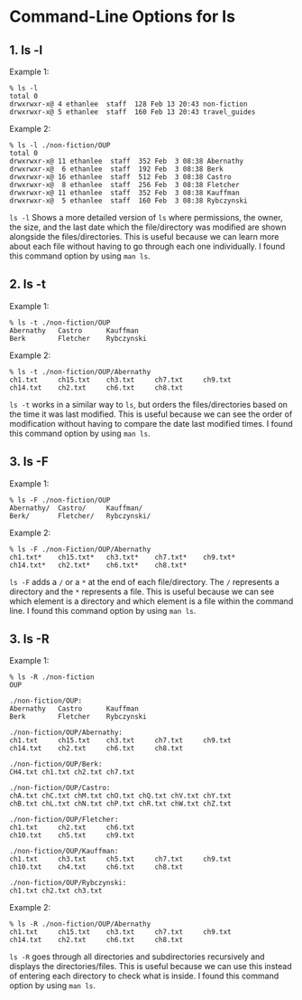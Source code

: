 # **Command-Line Options for ls** 
## **1. ls -l**   
Example 1:  
```
% ls -l
total 0
drwxrwxr-x@ 4 ethanlee  staff  128 Feb 13 20:43 non-fiction
drwxrwxr-x@ 5 ethanlee  staff  160 Feb 13 20:43 travel_guides
```
Example 2:  
```
% ls -l ./non-fiction/OUP
total 0
drwxrwxr-x@ 11 ethanlee  staff  352 Feb  3 08:38 Abernathy
drwxrwxr-x@  6 ethanlee  staff  192 Feb  3 08:38 Berk
drwxrwxr-x@ 16 ethanlee  staff  512 Feb  3 08:38 Castro
drwxrwxr-x@  8 ethanlee  staff  256 Feb  3 08:38 Fletcher
drwxrwxr-x@ 11 ethanlee  staff  352 Feb  3 08:38 Kauffman
drwxrwxr-x@  5 ethanlee  staff  160 Feb  3 08:38 Rybczynski
```
`ls -l` Shows a more detailed version of `ls` where permissions, the owner, the size, and the last date which the file/directory was modified are shown alongside the files/directories. This is useful because we can learn more about each file without having to go through each one individually. I found this command option by using `man ls`.   

## **2. ls -t**   
Example 1:  
```
% ls -t ./non-fiction/OUP
Abernathy	Castro		Kauffman
Berk		Fletcher	Rybczynski
```
Example 2:  
```
% ls -t ./non-fiction/OUP/Abernathy
ch1.txt		ch15.txt	ch3.txt		ch7.txt		ch9.txt
ch14.txt	ch2.txt		ch6.txt		ch8.txt
```
`ls -t` works in a similar way to `ls`, but orders the files/directories based on the time it was last modified. This is useful because we can see the order of modification without having to compare the date last modified times. I found this command option by using `man ls`.    

## **3. ls -F**    
Example 1:  
```
% ls -F ./non-fiction/OUP
Abernathy/	Castro/		Kauffman/
Berk/		Fletcher/	Rybczynski/

```
Example 2:  
```
% ls -F ./non-Fiction/OUP/Abernathy
ch1.txt*	ch15.txt*	ch3.txt*	ch7.txt*	ch9.txt*
ch14.txt*	ch2.txt*	ch6.txt*	ch8.txt*
```
`ls -F` adds a `/` or a `*` at the end of each file/directory. The `/` represents a directory and the `*` represents a file. This is useful because we can see which element is a directory and which element is a file within the command line. I found this command option by using `man ls`.    

## **3. ls -R**  
Example 1:   
```
% ls -R ./non-fiction    
OUP

./non-fiction/OUP:
Abernathy	Castro		Kauffman
Berk		Fletcher	Rybczynski

./non-fiction/OUP/Abernathy:
ch1.txt		ch15.txt	ch3.txt		ch7.txt		ch9.txt
ch14.txt	ch2.txt		ch6.txt		ch8.txt

./non-fiction/OUP/Berk:
CH4.txt	ch1.txt	ch2.txt	ch7.txt

./non-fiction/OUP/Castro:
chA.txt	chC.txt	chM.txt	chO.txt	chQ.txt	chV.txt	chY.txt
chB.txt	chL.txt	chN.txt	chP.txt	chR.txt	chW.txt	chZ.txt

./non-fiction/OUP/Fletcher:
ch1.txt		ch2.txt		ch6.txt
ch10.txt	ch5.txt		ch9.txt

./non-fiction/OUP/Kauffman:
ch1.txt		ch3.txt		ch5.txt		ch7.txt		ch9.txt
ch10.txt	ch4.txt		ch6.txt		ch8.txt

./non-fiction/OUP/Rybczynski:
ch1.txt	ch2.txt	ch3.txt
```
Example 2:   
```
% ls -R ./non-fiction/OUP/Abernathy
ch1.txt		ch15.txt	ch3.txt		ch7.txt		ch9.txt
ch14.txt	ch2.txt		ch6.txt		ch8.txt
```

`ls -R` goes through all directories and subdirectories recursively and displays the directories/files. This is useful because we can use this instead of entering each directory to check what is inside. I found this command option by using `man ls`.    

